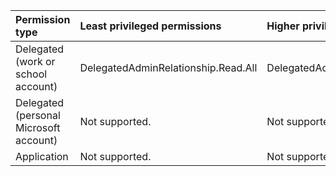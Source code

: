 |Permission type|Least privileged permissions|Higher privileged permissions|
|:---|:---|:---|
|Delegated (work or school account)|DelegatedAdminRelationship.Read.All|DelegatedAdminRelationship.ReadWrite.All|
|Delegated (personal Microsoft account)|Not supported.|Not supported.|
|Application|Not supported.|Not supported.|
